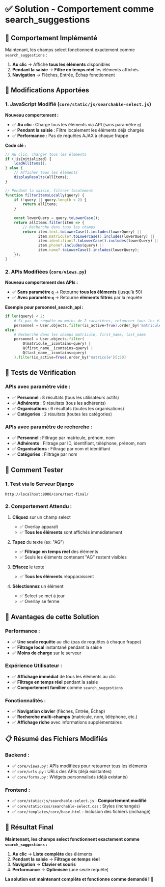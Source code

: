 # ✅ Solution - Comportement comme search_suggestions

## 🎯 **Comportement Implémenté**

Maintenant, les champs select fonctionnent exactement comme `search_suggestions` :

1. **Au clic** → Affiche **tous les éléments** disponibles
2. **Pendant la saisie** → **Filtre en temps réel** les éléments affichés
3. **Navigation** → Flèches, Entrée, Échap fonctionnent

## 🔧 **Modifications Apportées**

### **1. JavaScript Modifié (`core/static/js/searchable-select.js`)**

**Nouveau comportement :**
- ✅ **Au clic** : Charge tous les éléments via API (sans paramètre `q`)
- ✅ **Pendant la saisie** : Filtre localement les éléments déjà chargés
- ✅ **Performance** : Pas de requêtes AJAX à chaque frappe

**Code clé :**
```javascript
// Au clic, charger tous les éléments
if (!isInitialized) {
    loadAllItems();
} else {
    // Afficher tous les éléments
    displayResults(allItems);
}

// Pendant la saisie, filtrer localement
function filterItemsLocally(query) {
    if (!query || query.length < 2) {
        return allItems;
    }
    
    const lowerQuery = query.toLowerCase();
    return allItems.filter(item => {
        // Recherche dans tous les champs
        return item.text.toLowerCase().includes(lowerQuery) ||
               item.matricule?.toLowerCase().includes(lowerQuery) ||
               item.identifiant?.toLowerCase().includes(lowerQuery) ||
               item.phone?.includes(query) ||
               item.name?.toLowerCase().includes(lowerQuery);
    });
}
```

### **2. APIs Modifiées (`core/views.py`)**

**Nouveau comportement des APIs :**
- ✅ **Sans paramètre `q`** → Retourne **tous les éléments** (jusqu'à 50)
- ✅ **Avec paramètre `q`** → Retourne **éléments filtrés** par la requête

**Exemple pour personnel_search_api :**
```python
if len(query) < 2:
    # Si pas de requête ou moins de 2 caractères, retourner tous les éléments
    personnel = User.objects.filter(is_active=True).order_by('matricule')[:50]
else:
    # Recherche dans les champs matricule, first_name, last_name
    personnel = User.objects.filter(
        Q(matricule__icontains=query) |
        Q(first_name__icontains=query) |
        Q(last_name__icontains=query)
    ).filter(is_active=True).order_by('matricule')[:50]
```

## 🧪 **Tests de Vérification**

### **APIs avec paramètre vide :**
- ✅ **Personnel** : 8 résultats (tous les utilisateurs actifs)
- ✅ **Adhérents** : 9 résultats (tous les adhérents)
- ✅ **Organisations** : 6 résultats (toutes les organisations)
- ✅ **Catégories** : 2 résultats (toutes les catégories)

### **APIs avec paramètre de recherche :**
- ✅ **Personnel** : Filtrage par matricule, prénom, nom
- ✅ **Adhérents** : Filtrage par ID, identifiant, téléphone, prénom, nom
- ✅ **Organisations** : Filtrage par nom et identifiant
- ✅ **Catégories** : Filtrage par nom

## 🚀 **Comment Tester**

### **1. Test via le Serveur Django**
```
http://localhost:8000/core/test-final/
```

### **2. Comportement Attendu :**

1. **Cliquez** sur un champ select
   - ✅ Overlay apparaît
   - ✅ **Tous les éléments** sont affichés immédiatement

2. **Tapez** du texte (ex: "AG")
   - ✅ **Filtrage en temps réel** des éléments
   - ✅ Seuls les éléments contenant "AG" restent visibles

3. **Effacez** le texte
   - ✅ **Tous les éléments** réapparaissent

4. **Sélectionnez** un élément
   - ✅ Select se met à jour
   - ✅ Overlay se ferme

## 🎯 **Avantages de cette Solution**

### **Performance :**
- ✅ **Une seule requête** au clic (pas de requêtes à chaque frappe)
- ✅ **Filtrage local** instantané pendant la saisie
- ✅ **Moins de charge** sur le serveur

### **Expérience Utilisateur :**
- ✅ **Affichage immédiat** de tous les éléments au clic
- ✅ **Filtrage en temps réel** pendant la saisie
- ✅ **Comportement familier** comme `search_suggestions`

### **Fonctionnalités :**
- ✅ **Navigation clavier** (flèches, Entrée, Échap)
- ✅ **Recherche multi-champs** (matricule, nom, téléphone, etc.)
- ✅ **Affichage riche** avec informations supplémentaires

## 📋 **Résumé des Fichiers Modifiés**

### **Backend :**
- ✅ `core/views.py` : APIs modifiées pour retourner tous les éléments
- ✅ `core/urls.py` : URLs des APIs (déjà existantes)
- ✅ `core/forms.py` : Widgets personnalisés (déjà existants)

### **Frontend :**
- ✅ `core/static/js/searchable-select.js` : **Comportement modifié**
- ✅ `core/static/css/searchable-select.css` : Styles (inchangés)
- ✅ `core/templates/core/base.html` : Inclusion des fichiers (inchangé)

## 🎉 **Résultat Final**

**Maintenant, les champs select fonctionnent exactement comme `search_suggestions` :**

1. **Au clic** → **Liste complète** des éléments
2. **Pendant la saisie** → **Filtrage en temps réel**
3. **Navigation** → **Clavier et souris**
4. **Performance** → **Optimisée** (une seule requête)

**La solution est maintenant complète et fonctionne comme demandé !** 🚀
